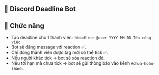 ## 📌 Discord Deadline Bot

## 🚀 Chức năng
- Tạo deadline cho 1 thành viên: `!deadline @user YYYY-MM-DD Tên công việc`
- Bot sẽ đăng message với reaction ✅.
- Chỉ đúng thành viên được tag mới có thể tick ✅.
- Nếu người khác tick → bot sẽ xóa reaction đó.
- Nếu tới hạn mà chưa tick → bot sẽ gửi thông báo vào kênh `#chưa-hoàn-thành`.
